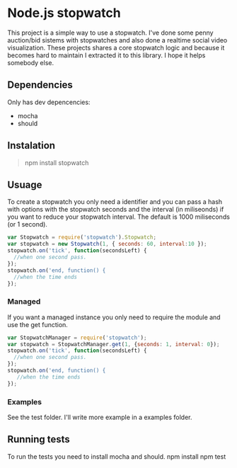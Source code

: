 Node.js stopwatch
=================
This project is a simple way to use a stopwatch. I've done some penny auction/bid sistems with stopwatches and also done a realtime social video visualization. These projects shares a core stopwatch logic and because it becomes hard to maintain I extracted it to this library. I hope it helps somebody else.

Dependencies
------------
Only has dev depencencies:

* mocha
* should

Instalation
-----------
> npm install stopwatch

Usuage
------
To create a stopwatch you only need a identifier and you can pass a hash with options with the stopwatch seconds and the interval (in miliseonds) if you want to reduce your stopwatch interval. The default is 1000 miliseconds (or 1 second).

```js
var Stopwatch = require('stopwatch').Stopwatch;
var stopwatch = new Stopwatch(1, { seconds: 60, interval:10 });
stopwatch.on('tick', function(secondsLeft) {
  //when one second pass.
});
stopwatch.on('end, function() {
  //when the time ends
});
```

### Managed
If you want a managed instance you only need to require the module and use the get function.

```js
var StopwatchManager = require('stopwatch');
var stopwatch = StopwatchManager.get(1, {seconds: 1, interval: 0});
stopwatch.on('tick', function(secondsLeft) {
  //when one second pass.
});
stopwatch.on('end, function() {
   //when the time ends
});
```

### Examples
See the test folder. I'll write more example in a examples folder.

Running tests
-------------
To run the tests you need to install mocha and should. 
    npm install
    npm test

